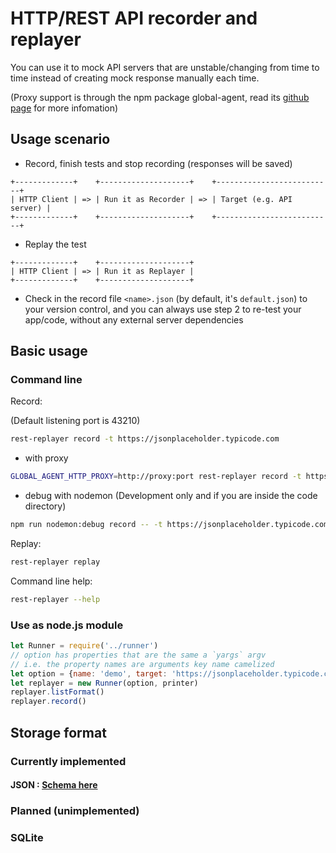 # HTTP/REST API recorder and replayer

You can use it to mock API servers that are unstable/changing from time to time instead of creating mock response manually each time.

(Proxy support is through the npm package global-agent, read its [github page](https://github.com/gajus/global-agent) for more infomation)

## Usage scenario

- Record, finish tests and stop recording (responses will be saved)

```text
+-------------+    +--------------------+    +--------------------------+
| HTTP Client | => | Run it as Recorder | => | Target (e.g. API server) |
+-------------+    +--------------------+    +--------------------------+
```

- Replay the test

```text
+-------------+    +--------------------+
| HTTP Client | => | Run it as Replayer |
+-------------+    +--------------------+
```

- Check in the record file `<name>.json` (by default, it's `default.json`) to your version control, and you can always use step 2 to re-test your app/code, without any external server dependencies

## Basic usage

### Command line

Record:

(Default listening port is 43210)

```bash
rest-replayer record -t https://jsonplaceholder.typicode.com
```

- with proxy

```bash
GLOBAL_AGENT_HTTP_PROXY=http://proxy:port rest-replayer record -t https://jsonplaceholder.typicode.com
```

- debug with nodemon (Development only and if you are inside the code directory)

```bash
npm run nodemon:debug record -- -t https://jsonplaceholder.typicode.com
```

Replay:

```bash
rest-replayer replay
```

Command line help:

```bash
rest-replayer --help
```

### Use as node.js module

```javascript
let Runner = require('../runner')
// option has properties that are the same a `yargs` argv
// i.e. the property names are arguments key name camelized
let option = {name: 'demo', target: 'https://jsonplaceholder.typicode.com'}
let replayer = new Runner(option, printer)
replayer.listFormat()
replayer.record()
```

## Storage format

### Currently implemented

#### JSON : [Schema here](storer/json_storer.schema.json)

### Planned (unimplemented)

### SQLite
